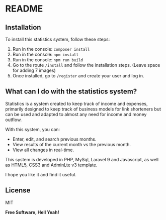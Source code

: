 # README

## Installation

To install this statistics system, follow these steps:

1. Run in the console: `composer install`
2. Run in the console: `npm install`
3. Run in the console: `npm run build`
4. Go to the route `/install` and follow the installation steps. (Leave space for adding 7 images)
5. Once installed, go to `/register` and create your user and log in.

## What can I do with the statistics system?

Statistics is a system created to keep track of income and expenses, primarily designed to keep track of business models for link shorteners but can be used and adapted to almost any need for income and money outflow.

With this system, you can:
- Enter, edit, and search previous months.
- View results of the current month vs the previous month.
- View all changes in real-time.

This system is developed in PHP, MySql, Laravel 9 and Javascript, as well as HTML5, CSS3 and AdminLte v3 template.

I hope you like it and find it useful.

## License

MIT

**Free Software, Hell Yeah!**


[//]: # (These are reference links used in the body of this note and get stripped out when the markdown processor does its job. There is no need to format nicely because it shouldn't be seen. Thanks SO - http://stackoverflow.com/questions/4823468/store-comments-in-markdown-syntax)

   [dill]: <https://github.com/joemccann/dillinger>
   [git-repo-url]: <https://github.com/joemccann/dillinger.git>
   [john gruber]: <http://daringfireball.net>
   [df1]: <http://daringfireball.net/projects/markdown/>
   [markdown-it]: <https://github.com/markdown-it/markdown-it>
   [Ace Editor]: <http://ace.ajax.org>
   [node.js]: <http://nodejs.org>
   [Twitter Bootstrap]: <http://twitter.github.com/bootstrap/>
   [jQuery]: <http://jquery.com>
   [@tjholowaychuk]: <http://twitter.com/tjholowaychuk>
   [express]: <http://expressjs.com>
   [AngularJS]: <http://angularjs.org>
   [Gulp]: <http://gulpjs.com>

   [PlDb]: <https://github.com/joemccann/dillinger/tree/master/plugins/dropbox/README.md>
   [PlGh]: <https://github.com/joemccann/dillinger/tree/master/plugins/github/README.md>
   [PlGd]: <https://github.com/joemccann/dillinger/tree/master/plugins/googledrive/README.md>
   [PlOd]: <https://github.com/joemccann/dillinger/tree/master/plugins/onedrive/README.md>
   [PlMe]: <https://github.com/joemccann/dillinger/tree/master/plugins/medium/README.md>
   [PlGa]: <https://github.com/RahulHP/dillinger/blob/master/plugins/googleanalytics/README.md>
